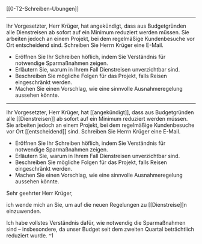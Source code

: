 [[0-T2-Schreiben-Ubungen]]

---

Ihr Vorgesetzter, Herr Krüger, hat angekündigt, dass aus Budgetgründen alle Dienstreisen ab sofort auf ein Minimum reduziert werden müssen. Sie arbeiten jedoch an einem Projekt, bei dem regelmäßige Kundenbesuche vor Ort entscheidend sind. Schreiben Sie Herrn Krüger eine E-Mail.
- Eröffnen Sie Ihr Schreiben höflich, indem Sie Verständnis für notwendige Sparmaßnahmen zeigen.
- Erläutern Sie, warum in Ihrem Fall Dienstreisen unverzichtbar sind.
- Beschreiben Sie mögliche Folgen für das Projekt, falls Reisen eingeschränkt werden.
- Machen Sie einen Vorschlag, wie eine sinnvolle Ausnahmeregelung aussehen könnte.

---

Ihr Vorgesetzter, Herr Krüger, hat [[angekündigt]], dass aus Budgetgründen alle [[Dienstreisen]] ab sofort auf ein Minimum reduziert werden müssen. Sie arbeiten jedoch an einem Projekt, bei dem regelmäßige Kundenbesuche vor Ort [[entscheidend]] sind. Schreiben Sie Herrn Krüger eine E-Mail.
- Eröffnen Sie Ihr Schreiben höflich, indem Sie Verständnis für notwendige Sparmaßnahmen zeigen.
- Erläutern Sie, warum in Ihrem Fall Dienstreisen unverzichtbar sind.
- Beschreiben Sie mögliche Folgen für das Projekt, falls Reisen eingeschränkt werden.
- Machen Sie einen Vorschlag, wie eine sinnvolle Ausnahmeregelung aussehen könnte.

Sehr geehrter Herr Krüger,

ich wende mich an Sie, um auf die neuen Regelungen zu [[Dienstreise]]n einzuwenden. 

Ich habe vollstes Verständnis dafür, wie notwendig die Sparmaßnahmen sind – insbesondere, da unser Budget seit dem zweiten Quartal beträchtlich reduziert wurde. ^1
